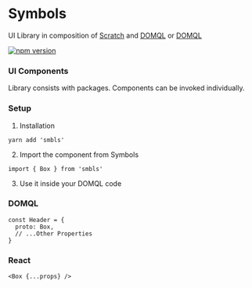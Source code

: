 # Symbols

UI Library in composition of [Scratch](https://github.com/symbo.ls/scratch) and [DOMQL](https://github.com/symbo.ls/domql) or [DOMQL](https://github.com/symbo-ls/smbls/tree/main/packages/all/packages/react)

[![npm version](https://badge.fury.io/js/smbls.svg)](https://badge.fury.io/js/smbls)

### UI Components

Library consists with packages. Components can be invoked individually.


### Setup

1. Installation
```
yarn add 'smbls'
```

2. Import the component from Symbols
```
import { Box } from 'smbls'
```

3. Use it inside your DOMQL code
### DOMQL
```
const Header = {
  proto: Box,
  // ...Other Properties
}
```

### React
```
<Box {...props} />
```
